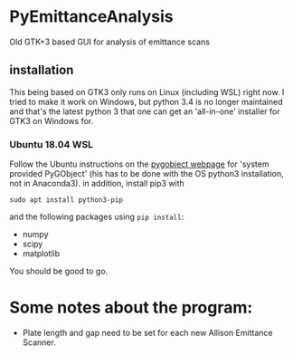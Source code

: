 # PyEmittanceAnalysis
Old GTK+3 based GUI for analysis of emittance scans

## installation
This being based on GTK3 only runs on Linux (including WSL) right now. 
I tried to make it work on Windows, but python 3.4 is no longer maintained and 
that's the latest python 3 that one can get an 'all-in-one' installer for
GTK3 on Windows for.

### Ubuntu 18.04 WSL
Follow the Ubuntu instructions on the 
[pygobject webpage](https://pygobject.readthedocs.io/en/latest/getting_started.html)
for 'system provided PyGObject' (his has to be done with the OS python3 
installation, not in Anaconda3). 
in addition, install pip3 with
```buildoutcfg
sudo apt install python3-pip
```
and the following packages using ``pip install``:

* numpy
* scipy
* matplotlib

You should be good to go.

# Some notes about the program:
* Plate length and gap need to be set for each new Allison Emittance Scanner.
